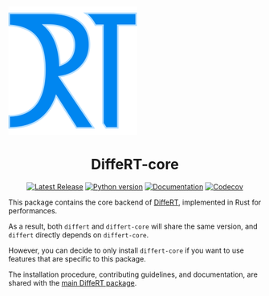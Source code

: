 >
<img src="https://raw.githubusercontent.com/jeertmans/DiffeRT/main/static/logo_250px.png" alt="DiffeRT logo"></img>
</div>

<div align="center">

# DiffeRT-core

[![Latest Release][pypi-version-badge]][pypi-version-url]
[![Python version][pypi-python-version-badge]][pypi-version-url]
[![Documentation][documentation-badge]][documentation-url]
[![Codecov][codecov-badge]][codecov-url]

</div>

This package contains the core backend of
[DiffeRT](https://pypi.org/project/DiffeRT/),
implemented in Rust for performances.

As a result, both `differt` and `differt-core` will
share the same version, and `differt` directly depends on `differt-core`.

However, you can decide to only install `differt-core`
if you want to use features that are specific to this package.

The installation procedure, contributing guidelines, and documentation,
are shared with the
[main DiffeRT package](https://github.com/jeertmans/DiffeRT).

[pypi-version-badge]: https://img.shields.io/pypi/v/DiffeRT-core?label=DiffeRT&color=blueviolet
[pypi-version-url]: https://pypi.org/project/DiffeRT-core/
[pypi-python-version-badge]: https://img.shields.io/pypi/pyversions/DiffeRT-core?color=orange
[documentation-badge]: https://readthedocs.org/projects/differt-core/badge/?version=latest
[documentation-url]: https://differt.readthedocs.io/latest/?badge=latest
[codecov-badge]: https://codecov.io/gh/jeertmans/DiffeRT-core/branch/main/graph/badge.svg?token=8P4DY9JCE4
[codecov-url]: https://codecov.io/gh/jeertmans/DiffeRT-core
